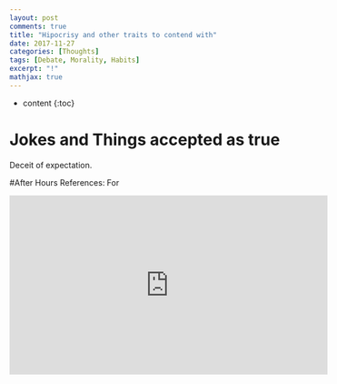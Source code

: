 ```yaml
---
layout: post
comments: true
title: "Hipocrisy and other traits to contend with"
date: 2017-11-27
categories: [Thoughts]
tags: [Debate, Morality, Habits]
excerpt: "!"
mathjax: true
---
```

* content
{:toc}

# Jokes and Things accepted as true
Deceit of expectation.



#After Hours References:
For
<iframe width="560" height="315" src="https://www.youtube.com/embed/_osKgFwKoDQ" frameborder="0" allowfullscreen></iframe> 

